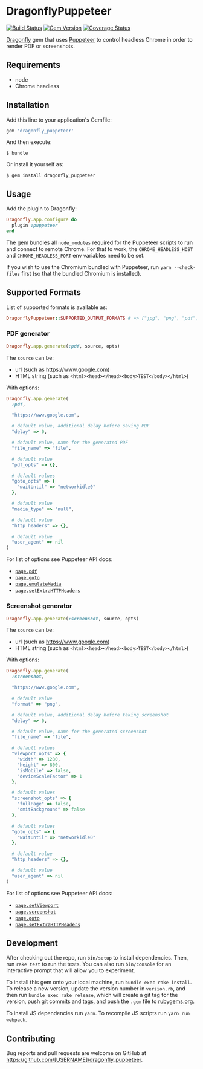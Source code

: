 # DragonflyPuppeteer

[![Build Status](https://travis-ci.org/tomasc/dragonfly_puppeteer.svg)](https://travis-ci.org/tomasc/dragonfly_puppeteer) [![Gem Version](https://badge.fury.io/rb/dragonfly_puppeteer.svg)](http://badge.fury.io/rb/dragonfly_puppeteer) [![Coverage Status](https://img.shields.io/coveralls/tomasc/dragonfly_puppeteer.svg)](https://coveralls.io/r/tomasc/dragonfly_puppeteer)

[Dragonfly](https://github.com/markevans/dragonfly) gem that uses [Puppeteer](https://github.com/GoogleChrome/puppeteer) to control headless Chrome in order to render PDF or screenshots.

## Requirements

* node
* Chrome headless

## Installation

Add this line to your application's Gemfile:

```ruby
gem 'dragonfly_puppeteer'
```

And then execute:

    $ bundle

Or install it yourself as:

    $ gem install dragonfly_puppeteer

## Usage

Add the plugin to Dragonfly:

```ruby
Dragonfly.app.configure do
  plugin :puppeteer
end
```

The gem bundles all `node_modules` required for the Puppeteer scripts to run and connect to remote Chrome. For that to work, the `CHROME_HEADLESS_HOST` and `CHROME_HEADLESS_PORT` env variables need to be set.

If you wish to use the Chromium bundled with Puppeteer, run `yarn --check-files` first (so that the bundled Chromium is installed).

## Supported Formats

List of supported formats is available as:

```ruby
DragonflyPuppeteer::SUPPORTED_OUTPUT_FORMATS # => ["jpg", "png", "pdf", …]
```

### PDF generator

```ruby
Dragonfly.app.generate(:pdf, source, opts)
```

The `source` can be:
* url (such as https://www.google.com)
* HTML string (such as `<html><head></head><body>TEST</body></html>`)

With options:

```ruby
Dragonfly.app.generate(
  :pdf,

  "https://www.google.com",

  # default value, additional delay before saving PDF
  "delay" => 0,

  # default value, name for the generated PDF
  "file_name" => "file",

  # default value
  "pdf_opts" => {},

  # default values
  "goto_opts" => {
    "waitUntil" => "networkidle0"
  },

  # default value
  "media_type" => "null",

  # default value
  "http_headers" => {},

  # default value
  "user_agent" => nil
)
```

For list of options see Puppeteer API docs:
* [`page.pdf`](https://github.com/GoogleChrome/puppeteer/blob/master/docs/api.md#pagepdfoptions)
* [`page.goto`](https://github.com/GoogleChrome/puppeteer/blob/master/docs/api.md#pagegotourl-options)
* [`page.emulateMedia`](https://github.com/GoogleChrome/puppeteer/blob/master/docs/api.md#pageemulatemediamediatype)
* [`page.setExtraHTTPHeaders`](https://github.com/GoogleChrome/puppeteer/blob/master/docs/api.md#pagesetextrahttpheadersheaders)

### Screenshot generator

```ruby
Dragonfly.app.generate(:screenshot, source, opts)
```

The `source` can be:
* url (such as https://www.google.com)
* HTML string (such as `<html><head></head><body>TEST</body></html>`)

With options:

```ruby
Dragonfly.app.generate(
  :screenshot,

  "https://www.google.com",

  # default value
  "format" => "png",

  # default value, additional delay before taking screenshot
  "delay" => 0,

  # default value, name for the generated screenshot
  "file_name" => "file",

  # default values
  "viewport_opts" => {
    "width" => 1280,
    "height" => 800,
    "isMobile" => false,
    "deviceScaleFactor" => 1
  },

  # default values
  "screenshot_opts" => {
    "fullPage" => false,
    "omitBackground" => false
  },

  # default values
  "goto_opts" => {
    "waitUntil" => "networkidle0"
  },

  # default value
  "http_headers" => {},

  # default value
  "user_agent" => nil
)
```

For list of options see Puppeteer API docs:
* [`page.setViewport`](https://github.com/GoogleChrome/puppeteer/blob/master/docs/api.md#pagesetviewportviewport)
* [`page.screenshot`](https://github.com/GoogleChrome/puppeteer/blob/master/docs/api.md#pagescreenshotoptions)
* [`page.goto`](https://github.com/GoogleChrome/puppeteer/blob/master/docs/api.md#pagegotourl-options)
* [`page.setExtraHTTPHeaders`](https://github.com/GoogleChrome/puppeteer/blob/master/docs/api.md#pagesetextrahttpheadersheaders)

## Development

After checking out the repo, run `bin/setup` to install dependencies. Then, run `rake test` to run the tests. You can also run `bin/console` for an interactive prompt that will allow you to experiment.

To install this gem onto your local machine, run `bundle exec rake install`. To release a new version, update the version number in `version.rb`, and then run `bundle exec rake release`, which will create a git tag for the version, push git commits and tags, and push the `.gem` file to [rubygems.org](https://rubygems.org).

To install JS dependencies run `yarn`. To recompile JS scripts run `yarn run webpack`.

## Contributing

Bug reports and pull requests are welcome on GitHub at https://github.com/[USERNAME]/dragonfly_puppeteer.
